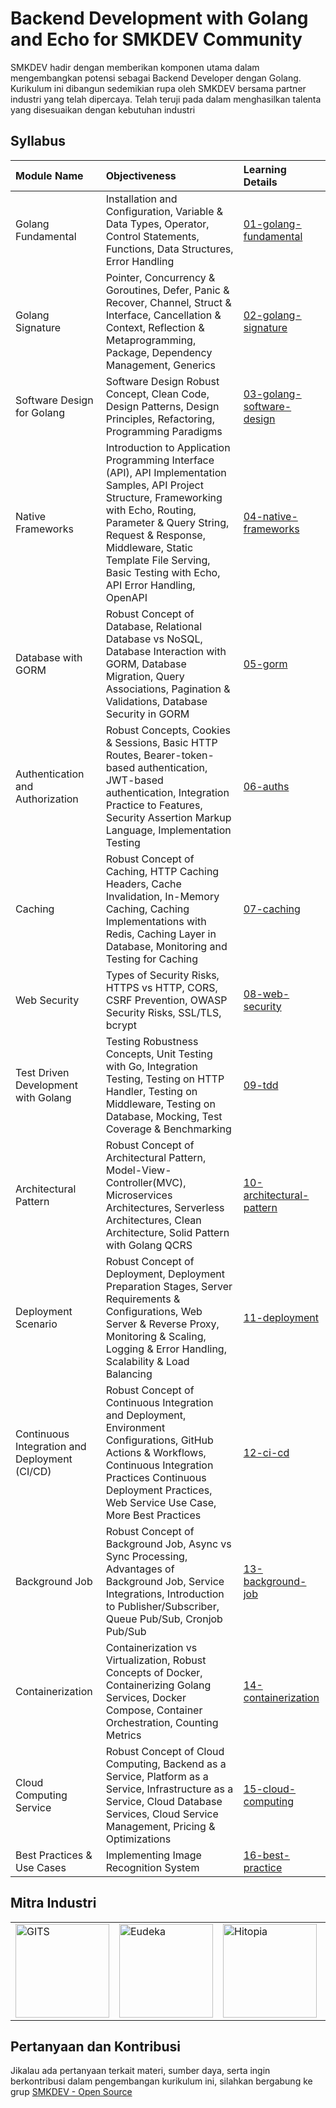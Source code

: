 # Backend Development with Golang and Echo for SMKDEV Community
SMKDEV hadir dengan memberikan komponen utama dalam mengembangkan potensi sebagai Backend Developer dengan Golang. Kurikulum ini dibangun sedemikian rupa oleh SMKDEV bersama partner industri yang telah dipercaya. Telah teruji pada dalam menghasilkan talenta yang disesuaikan dengan kebutuhan industri


## Syllabus

| Module Name | Objectiveness | Learning Details |
|:---|:---|:---|
| Golang Fundamental | Installation and Configuration, Variable & Data Types, Operator, Control Statements, Functions, Data Structures, Error Handling | [01-golang-fundamental](https://github.com/smkdev-id/smkdev-golang-public/tree/main/bootcamps/01-golang-fundamental) |
| Golang Signature | Pointer, Concurrency & Goroutines, Defer, Panic & Recover, Channel, Struct & Interface, Cancellation & Context, Reflection & Metaprogramming, Package, Dependency Management, Generics | [02-golang-signature](https://github.com/smkdev-id/smkdev-golang-public/tree/main/bootcamps/02-golang-signature) |
| Software Design for Golang | Software Design Robust Concept, Clean Code, Design Patterns, Design Principles, Refactoring, Programming Paradigms | [03-golang-software-design](https://github.com/smkdev-id/smkdev-golang-public/tree/main/bootcamps/03-golang-software-design) |
| Native Frameworks | Introduction to Application Programming Interface (API), API Implementation Samples, API Project Structure, Frameworking with Echo, Routing, Parameter & Query String, Request & Response, Middleware, Static Template File Serving, Basic Testing with Echo, API Error Handling, OpenAPI | [04-native-frameworks](https://github.com/smkdev-id/smkdev-golang-public/tree/main/bootcamps/04-native-frameworks) |
| Database with GORM | Robust Concept of Database, Relational Database vs NoSQL, Database Interaction with GORM, Database Migration, Query Associations, Pagination & Validations, Database Security in GORM | [05-gorm](https://github.com/smkdev-id/smkdev-golang-public/tree/main/bootcamps/05-gorm) |
| Authentication and Authorization | Robust Concepts, Cookies & Sessions, Basic HTTP Routes, Bearer-token-based authentication, JWT-based authentication, Integration Practice to Features, Security Assertion Markup Language, Implementation Testing | [06-auths](https://github.com/smkdev-id/smkdev-golang-public/tree/main/bootcamps/06-auths) |
| Caching | Robust Concept of Caching, HTTP Caching Headers, Cache Invalidation, In-Memory Caching, Caching Implementations with Redis, Caching Layer in Database, Monitoring and Testing for Caching | [07-caching](https://github.com/smkdev-id/smkdev-golang-public/tree/main/bootcamps/07-caching) |
| Web Security | Types of Security Risks, HTTPS vs HTTP, CORS, CSRF Prevention, OWASP Security Risks, SSL/TLS, bcrypt | [08-web-security](https://github.com/smkdev-id/smkdev-golang-public/tree/main/bootcamps/08-web-security) |
| Test Driven Development with Golang | Testing Robustness Concepts, Unit Testing with Go, Integration Testing, Testing on HTTP Handler, Testing on Middleware, Testing on Database, Mocking, Test Coverage & Benchmarking | [09-tdd](https://github.com/smkdev-id/smkdev-golang-public/tree/main/bootcamps/09-tdd) |
| Architectural Pattern | Robust Concept of Architectural Pattern, Model-View-Controller(MVC), Microservices Architectures, Serverless Architectures, Clean Architecture, Solid Pattern with Golang QCRS | [10-architectural-pattern](https://github.com/smkdev-id/smkdev-golang-public/tree/main/bootcamps/10-architectural-pattern) |
| Deployment Scenario | Robust Concept of Deployment, Deployment Preparation Stages, Server Requirements & Configurations, Web Server & Reverse Proxy, Monitoring & Scaling, Logging & Error Handling, Scalability & Load Balancing | [11-deployment](https://github.com/smkdev-id/smkdev-golang-public/tree/main/bootcamps/11-deployment) |
| Continuous Integration and Deployment (CI/CD) | Robust Concept of Continuous Integration and Deployment, Environment Configurations, GitHub Actions & Workflows, Continuous Integration Practices Continuous Deployment Practices, Web Service Use Case, More Best Practices | [12-ci-cd](https://github.com/smkdev-id/smkdev-golang-public/tree/main/bootcamps/12-ci-cd) |
| Background Job | Robust Concept of Background Job, Async vs Sync Processing, Advantages of Background Job, Service Integrations, Introduction to Publisher/Subscriber, Queue Pub/Sub, Cronjob Pub/Sub | [13-background-job](https://github.com/smkdev-id/smkdev-golang-public/tree/main/bootcamps/13-background-job) |
| Containerization | Containerization vs Virtualization, Robust Concepts of Docker, Containerizing Golang Services, Docker Compose, Container Orchestration, Counting Metrics | [14-containerization](https://github.com/smkdev-id/smkdev-golang-public/tree/main/bootcamps/14-containerization) |
| Cloud Computing Service | Robust Concept of Cloud Computing, Backend as a Service, Platform as a Service, Infrastructure as a Service, Cloud Database Services, Cloud Service Management, Pricing & Optimizations | [15-cloud-computing](https://github.com/smkdev-id/smkdev-golang-public/tree/main/bootcamps/15-cloud-computing) |
| Best Practices & Use Cases| Implementing Image Recognition System | [16-best-practice](https://github.com/smkdev-id/smkdev-golang-public/tree/main/bootcamps/16-best-practice) |


## Mitra Industri

<div align="center">
    <table>
    <tr>
        <td>
            <a href="https://gits.id/">
                <img src="https://git.gits.id/uploads/-/system/appearance/logo/1/Logo-Main__1_.png" alt="GITS" width="150"/>
            </a>
        </td>
        <td>
            <a href="https://www.eudeka.id/">
                <img src="https://eudeka.storage.googleapis.com/wp/logo-eudeka-512x512-1-300x300.png" alt="Eudeka" width="150"/>
            </a>
        </td>
        <td>
            <a href="https://hitopia.id/">
                <img src="https://hitopia.id/wp-content/uploads/2023/04/Logo-Deep-Hitopia-Brown-min-Copy.png" alt="Hitopia" width="150"/>
            </a>
        </td>
        <td>
            <a href="https://arkana.co.id/">
                <img src="https://encrypted-tbn0.gstatic.com/images?q=tbn:ANd9GcSEfn7erhTM6D7ZECrtgowrDcTjTut6L2o3lg&s" alt="Arkana" width="150"/>
            </a>
        </td>
        <td>
            <a href="https://mantab.one/en/">
                <img src="https://mantab.one/wp-content/uploads/2024/05/logo.png" alt="Mantab One" width="150"/>
            </a>
        </td>
        <td>
            <a href="https://volantis.io/">
                <img src="https://encrypted-tbn0.gstatic.com/images?q=tbn:ANd9GcSd-YWd6j6ZfTCJ7X8pv_n96QnZQtd8qAwwfQ&s" alt="Volantis" width="150"/>
            </a>
        </td>
    </tr>
    </table>
</div>


## Pertanyaan dan Kontribusi
Jikalau ada pertanyaan terkait materi, sumber daya, serta ingin berkontribusi dalam pengembangan kurikulum ini, silahkan bergabung ke grup [SMKDEV - Open Source](https://chat.whatsapp.com/GdfDe93psAx21Z4JdsBqsg)
